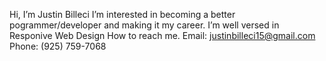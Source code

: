  Hi, I’m Justin Billeci
 I’m interested in becoming a better pogrammer/developer and making it my career.
 I’m well versed in Responive Web Design
 How to reach me. Email: justinbilleci15@gmail.com Phone: (925) 759-7068


